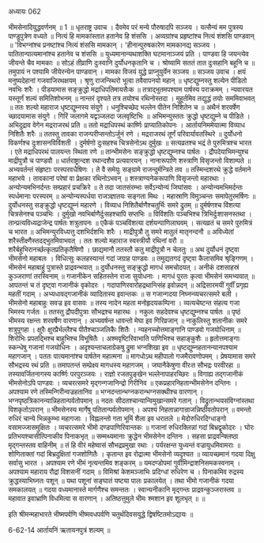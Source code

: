 अध्यायः 062

भीमसेनादियुद्धवर्णनम् ॥ 1 ॥
धृतराष्ट्र उवाच ।
दैवमेव परं मन्ये पौरुषादपि सञ्जय ।
यत्सैन्यं मम पुत्रस्य पाण्डुपुत्रेण वध्यते ॥
नित्यं हि मामकांस्तात हतानेव हि शंससि ।
अव्यग्रांश्च प्रहृष्टांश्च नित्यं शंशसि पाण्डवान् ॥
\'विभग्नांश्च प्रनष्टांश्च नित्यं शंससि मामकान् ।
\'हीनान्पुरुषकारेण मामकानद्य सञ्जय ।
पातितान्पात्यमानांश्च हतानेव च शंससि ॥
युध्यमानान्यथाशक्ति घटमानाञ्जयं प्रति ।
पाण्डवा हि जयन्त्येव जीयन्ते चैव मामकाः ॥
सोऽहं तीव्राणि दुःस्वानि दुर्योधनकृतानि च ।
श्रोष्यामि सततं तात दुःसहानि बहूनि च ॥
तमुपायं न पश्यामि जीयेरन्येन पाण्डवान् ।
मामका विजयं युद्धे प्राप्नुयुर्येन सञ्जय ॥
सञ्जय उवाच ।
क्षयं मनुष्यदेहानां गजवाजिरथक्षयम् ।
श्रृणु राजन्स्थिरो भूत्वा तवैवापनयो महान् ॥
धृष्टद्युम्नस्तु शल्येन पीडितो नवभिः शरैः ।
पीडयामास सङ्क्रुद्धो मद्राधिपतिमायसैःक ॥
तत्राद्भुतमपश्याम पार्षस्य पराक्रमम् ।
न्यवारयत यस्तूर्णं शल्यं समितिशोभनम् ॥
नान्तरं दृश्यते तत्र तयोश्च रथिनोस्तदा ।
मुहूर्तमिव तद्युद्धं तयोः सममिवाभवत् ॥
ततः शल्यो महाराज धृष्टद्युम्नस्य संयुगे ।
धनुश्चिच्छेद भल्लेन पीतेन निशितेन च ॥
अथैनं शरवर्षेण च्छादयामास संयुगे ।
गिरिं जलागमे यद्वञ्जलदा जलवृष्टिभिः ॥
अभिमन्युस्ततः क्रुद्धो धृष्टद्युम्ने च पीडिते ।
अभिदुद्राव वेगेन मद्रराजरथं प्रति ॥
ततो मद्राधिपस्थं कार्ष्णिः प्राप्यातिकोपनः ।
आर्तायनिममेयात्मा विव्याध निशितैः शरैः ॥
ततस्तु तावका राजन्परीप्सन्तोऽर्जुनं रणे ।
मद्रराजरथं तूर्णं परिवार्यावतस्थिरे ॥
दुर्योधनो विकर्णश्च दुःशासनविविंशती ।
दुर्मर्षणो दुःसहश्च चित्रसेनोऽथ दुर्मुखः ॥
सत्यव्रतश्च भद्रं ते पुरुमित्रश्च भारत ।
एते मद्राधिपरथं पालयन्तः स्थिता रणे ॥
तान्भीमसेनः सङ्क्रुद्धो धृष्टद्युम्नश्च पार्षतः ।
द्रौपदेयाभिमन्युश्च माद्रीपुत्रौ च पाण्डवौ ॥
धार्तराष्ट्रान्दश रथान्दशैव प्रत्यवारयन् ।
नानारूपाणि शस्त्राणि विसृजन्तो विशाम्पते ॥
अभ्यवर्तन्तं संहृष्टाः परस्परवधैषिणः ।
ते वै समेयुः सङ्ग्रामे राजन्दुर्मन्त्रिते तव ॥
तस्मिन्दशरथे क्रुद्धे वर्तमाने महाभये ।
तावकानां परेषां वा प्रेक्षका रथिनोऽभवन् ॥
शस्त्राण्यनेकरूपाणि विसृजन्तो महारथाः ।
अन्योन्यमभिनर्दन्तः सम्प्रहारं प्रचक्रिरे ॥
ते तदा जातसंरम्भाः सर्वेऽन्योन्यं जिघांसवः ।
अन्योन्यमभिमर्दन्तः स्पर्धमानाः परस्परम् ॥
अन्योन्यस्पर्धया राजञ्ज्ञातयः सङ्गता मिथः ।
महास्राणि विमुञ्चन्तः समापेतुरमर्षिणः ॥
दुर्योधनस्तु सङ्क्रुद्धो धृष्टद्युम्नं महारणे ।
विव्याध निशितैर्बाणैश्चतुर्भिः समरे द्रुतम् ॥
दुर्मर्षणश्च विंशत्या चित्रसेनश्च पञ्चभिः ।
दुर्मुखो नवभिर्बाणैर्दुःसहश्चापि सप्तभिः ॥
विविंशतिः पञ्चभिश्च त्रिभिर्दुःशासनस्तथा ।
तान्प्रत्यविध्यद्राजेन्द्र पार्षतः शत्रुतापनः ॥
एकैकं पञ्चविंशत्या दर्शयन्पाणिलाघवम् ।
सत्यव्रतं च समरे पुरुमित्रं च भारत ॥
अभिमन्युरविध्यत्तु दशभिर्दशभिः शरैः ।
माद्रीपुत्रौ तु समरे मातुलं मातृनन्दनौ ॥
अविध्येतां शरैस्तीक्ष्णैस्तदद्भुतमिवाभवत् ।
ततः शल्यो महाराज स्वस्त्रीयौ रथिनां वरौ ॥
शरैर्बहुभिरानर्च्छत्कृतप्रतिकृतैषिणौ ।
छाद्यमानौ ततस्तौ कतु माद्रीपुत्रौ न चेलतुः ॥
अथ दुर्योधनं दृष्ट्वा भीमसेनो महाबलः ।
विधित्सुः कलहस्यान्तं गदां जग्राह पाण्डवः ॥
तमुद्यतगदं दृष्ट्वा कैलासमिव श्रृङ्गिणम् ।
भीमसेनं महाबाहुं पुत्रास्ते प्राद्रवन्भयात् ॥
दुर्योधनस्तु सङ्क्रुद्धो मागधं समचोदयत् ।
अनीकं दशसाहस्रं कुञ्जराणां तरस्विनाम् ॥
गजानीकेन सहितस्तेन राजा सुयोधनाः ।
मागधं पुरतः कृत्वा भीमसेनं समभ्ययात् ॥
आपतन्तं च तं दृष्ट्वा गजानीकं वृकोदरः ।
गदापाणिरवारोहद्रथान्त्सिंह इवोन्नदन् ॥
अद्रिसारमयीं गुर्वीं प्रगृह्य महतीं गदाम् ।
अभ्यधावद्गजानीकं व्यादितास्य इवान्तकः ॥
स गजान्गदया निघ्नन्व्यचरत्समरे बली ।
भीमसेनो महाबाहुः सवज्र इव वासवः ॥
तस्य नादेन महता मनोहृदयकम्पिना ।
व्यत्यचेष्टन्त संहत्य गजा भिमस्य गर्जतः ॥
ततस्तु द्रौपदीपुत्राः सौभद्रश्च महारथः ।
नकुलः सहदेवश्च धृष्टद्युम्नश्च पार्षतः ॥
पृष्ठं भीमस्य रक्षन्तः शरवर्षेण वारणान् ।
अभ्यवर्षन्त धावन्तो मेघा इव गिरिव्रजान् ॥
नाकुलिस्तु शतानीकः समरे शत्रुपूगहा ।
क्षुरैः क्षुरप्रैर्भल्लैश्च पीतैश्चाञ्जलिकैः शितैः ।
न्यहनच्चोत्तमाङ्गानि पाण्डवो गजयोधिनाम् ॥
शिरोभिः प्रपतद्भिश्च बाहुभिश्च विभूषितैः ।
अश्मवृष्टिरिवाभाति पाणिभिश्च सहाङ्कुशैः ॥
हृतोत्तमाङ्गाः स्कन्धेषु गजानां गजयोधिनः ।
अदृश्यन्ताचलाग्रेकषु द्रुमा भग्नशिखा इव ॥
धृष्टद्युम्नहतानन्यानपश्याम महागजान् ।
पततः पात्यमानांश्च पार्षतेन महात्मना ॥
मागधोऽथ महीपालो गजमैरावणोपमम् ।
प्रेषयामास समरे सौभद्रस्य रथं प्रति ॥
तमापतन्तं सम्प्रेक्ष्य मागधस्य महागजम् ।
जघानैकेषुणा वीरःत सौभद्रः परवीरहा ॥
तस्यावर्जितनागस्य कार्ष्णिः परपुरञ्जयः ।
राज्ञो रजतपुङ्खेन भल्लेनापाहरच्छिरः ॥
विगाह्य तद्गजानीकं भीमसेनोऽपि पाण्डवः ।
व्यचरत्समरे मृद्गन्गजानिन्द्रो गिरीनिव ॥
एकप्रहारनिहतान्भीमसेनेन दन्तिनः ।
अपश्याम रणे तस्मिन्गिरीन्वज्रहतानिव ॥
भग्नदन्तान्भग्नकरान्भग्नसक्थीश्च वारणान् ।
भग्नपृष्ठत्रिकानन्यान्निहतान्पर्वतोपमान् ॥
नदतः सीदतश्चान्यान्विमुखान्समरे गतान् ।
विद्रुतान्भयसंविग्नांस्तथा विशकृतोऽपरान् ॥
भीमसेनस्य मार्गेषु पतितान्पर्वतोपमान् ।
अपश्यं निहतान्नागान्राजन्निष्ठीवतोपरान् ॥
वमन्तो रुधिरं चान्ये भिन्नकुम्भा महागजाः ।
विह्नलन्तो गता भूमिं शैला इव धरातले ॥
मेदोरुधिरदिग्धाङ्गो वसामज्जासमुक्षितः ।
व्यचरत्समरे भीमो दण्डपाणिरिवान्तकः ॥
गजानां रुधिरक्लिन्नां गदां बिभ्रद्वृकोदरः ।
घोरः प्रतिभयश्चासीत्पिनाकीव पिनाकभृत् ॥
सम्मथ्यमानाः क्रुद्धेन भीमसेनेन दन्तिनः ।
सहसा प्राद्रवन्क्लिष्ठा मृद्गन्तस्तव वाहिनीम् ॥
तं हि वीरं महेष्वासं सौभद्रप्रमुखा रथाः ।
पर्यरक्षन्त युध्यन्तं वज्रायुधमिवामराः ॥
शोणिताक्तां गदां बिभ्रदुक्षितां गजशोणितैः ।
कृतान्त इव रोद्रात्मा भीमसेनो व्यदृश्यत ॥
व्यायच्छमानं गदया दिक्षु सर्वासु भारत ।
अपश्याम रणे भीमं नृत्यन्तमिव शङ्करम् ॥
यमदण्डोपमां गुर्वीमिन्द्राशनिसमकस्वनाम् ।
अपश्याम महाराय रौद्रां विशसनीं गदाम् ॥
विमिश्रां केशमञ्जाभिः प्रदिग्धां रुधिरेण च ।
पिनाकमिव रुद्रस्य क्रुद्धस्याभिघ्नतः पशून् ॥
यथा पशूनां सङ्घातं यष्ट्या पालः प्रकालयेत् ।
तथा भीमो गजानीकं गदया समकालयत् ॥
गदया वध्यमानास्ते मार्गणैश्च समन्ततः ।
स्वान्यनीकानि मृद्गन्तः प्राद्रवन्कुञ्जरास्तव ॥
महावात इवाभ्राणि विधमित्वा स वारणान् ।
अतिष्ठत्तुमुले भीमः श्मशान इव शूलभृत् ॥ ॥

इति श्रीमन्महाभारते भीष्मपर्वणि भीष्मवधपर्वणि चतुर्थदिवसयुद्धे द्विषष्टितमोऽद्यायः ॥

6-62-14 आर्तायनिं ऋतायनपुत्रं शल्यम् ॥
